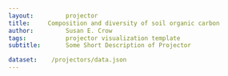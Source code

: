 ```yaml
---
layout:     	projector
title:     Composition and diversity of soil organic carbon
author:     	Susan E. Crow
tags:           projector visualization template
subtitle:    	Some Short Description of Projector

dataset:    /projectors/data.json
---
```

